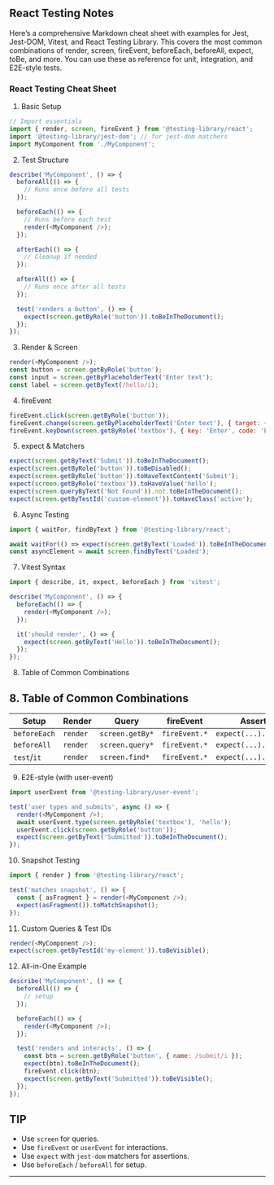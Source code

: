 ## React Testing Notes

Here’s a comprehensive Markdown cheat sheet with examples for Jest, Jest-DOM, Vitest, and React Testing Library. This covers the most common combinations of render, screen, fireEvent, beforeEach, beforeAll, expect, toBe, and more. You can use these as reference for unit, integration, and E2E-style tests.

### React Testing Cheat Sheet
1. Basic Setup
```js
// Import essentials
import { render, screen, fireEvent } from '@testing-library/react';
import '@testing-library/jest-dom'; // for jest-dom matchers
import MyComponent from './MyComponent';
```
2. Test Structure
```js
describe('MyComponent', () => {
  beforeAll(() => {
    // Runs once before all tests
  });

  beforeEach(() => {
    // Runs before each test
    render(<MyComponent />);
  });

  afterEach(() => {
    // Cleanup if needed
  });

  afterAll(() => {
    // Runs once after all tests
  });

  test('renders a button', () => {
    expect(screen.getByRole('button')).toBeInTheDocument();
  });
});
```

3. Render & Screen
```js
render(<MyComponent />);
const button = screen.getByRole('button');
const input = screen.getByPlaceholderText('Enter text');
const label = screen.getByText(/hello/i);
```

4. fireEvent
```js
fireEvent.click(screen.getByRole('button'));
fireEvent.change(screen.getByPlaceholderText('Enter text'), { target: { value: 'hello' } });
fireEvent.keyDown(screen.getByRole('textbox'), { key: 'Enter', code: 'Enter' });
```

5. expect & Matchers
```js
expect(screen.getByText('Submit')).toBeInTheDocument();
expect(screen.getByRole('button')).toBeDisabled();
expect(screen.getByRole('button')).toHaveTextContent('Submit');
expect(screen.getByRole('textbox')).toHaveValue('hello');
expect(screen.queryByText('Not Found')).not.toBeInTheDocument();
expect(screen.getByTestId('custom-element')).toHaveClass('active');
```

6. Async Testing
```js
import { waitFor, findByText } from '@testing-library/react';

await waitFor(() => expect(screen.getByText('Loaded')).toBeInTheDocument());
const asyncElement = await screen.findByText('Loaded');
```

7. Vitest Syntax

```js
import { describe, it, expect, beforeEach } from 'vitest';

describe('MyComponent', () => {
  beforeEach(() => {
    render(<MyComponent />);
  });

  it('should render', () => {
    expect(screen.getByText('Hello')).toBeInTheDocument();
  });
});
```

8. Table of Common Combinations
## 8. Table of Common Combinations

| Setup        | Render | Query             | fireEvent       | Assertion                  |
|--------------|--------|-------------------|------------------|-----------------------------|
| `beforeEach` | `render` | `screen.getBy*`   | `fireEvent.*`    | `expect(...).toBe*`        |
| `beforeAll`  | `render` | `screen.query*`   | `fireEvent.*`    | `expect(...).not.toBe*`    |
| `test`/`it`  | `render` | `screen.find*`    | `fireEvent.*`    | `expect(...).toHave*`      |

9. E2E-style (with user-event)
```js
import userEvent from '@testing-library/user-event';

test('user types and submits', async () => {
  render(<MyComponent />);
  await userEvent.type(screen.getByRole('textbox'), 'hello');
  userEvent.click(screen.getByRole('button'));
  expect(screen.getByText('Submitted')).toBeInTheDocument();
});
```

10. Snapshot Testing
```js
import { render } from '@testing-library/react';

test('matches snapshot', () => {
  const { asFragment } = render(<MyComponent />);
  expect(asFragment()).toMatchSnapshot();
});
```

11. Custom Queries & Test IDs
```js
render(<MyComponent />);
expect(screen.getByTestId('my-element')).toBeVisible();
```

12. All-in-One Example
```js
describe('MyComponent', () => {
  beforeAll(() => {
    // setup
  });

  beforeEach(() => {
    render(<MyComponent />);
  });

  test('renders and interacts', () => {
    const btn = screen.getByRole('button', { name: /submit/i });
    expect(btn).toBeInTheDocument();
    fireEvent.click(btn);
    expect(screen.getByText('Submitted')).toBeVisible();
  });
});
```

## TIP
- Use `screen` for queries.
- Use `fireEvent` or `userEvent` for interactions.
- Use `expect` with `jest-dom` matchers for assertions.
- Use `beforeEach` / `beforeAll` for setup.

---